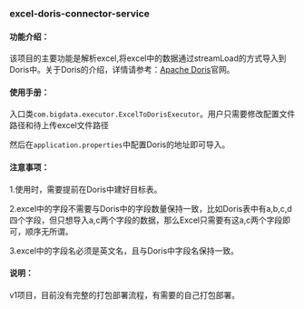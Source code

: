 ###                        excel-doris-connector-service

#### 功能介绍：

该项目的主要功能是解析excel,将excel中的数据通过streamLoad的方式导入到Doris中。关于Doris的介绍，详情请参考：[Apache Doris](https://doris.apache.org/)官网。

#### 使用手册：

入口类`com.bigdata.executor.ExcelToDorisExecutor`。用户只需要修改配置文件路径和待上传excel文件路径

然后在`application.properties`中配置Doris的地址即可导入。

#### 注意事项：

1.使用时，需要提前在Doris中建好目标表。

2.excel中的字段不需要与Doris中的字段数量保持一致，比如Doris表中有a,b,c,d四个字段，但只想导入a,c两个字段的数据，那么Excel只需要有这a,c两个字段即可，顺序无所谓。

3.excel中的字段名必须是英文名，且与Doris中字段名保持一致。

#### 说明：

v1项目，目前没有完整的打包部署流程，有需要的自己打包部署。